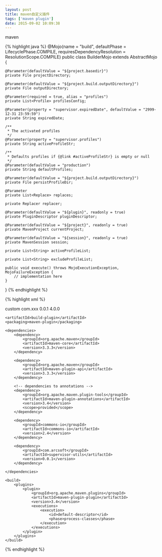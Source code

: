 ```yaml
---
layout: post
title: maven自定义插件
tags: ['maven plugin']
date: 2015-09-02 10:09:38
---
```


maven

{% highlight java %}
@Mojo(name = "build", defaultPhase = LifecyclePhase.COMPILE, requiresDependencyResolution = ResolutionScope.COMPILE)
public class BuilderMojo extends AbstractMojo {

    @Parameter(defaultValue = "${project.basedir}")
    private File projectDirectory;

    @Parameter(defaultValue = "${project.build.outputDirectory}")
    private File outputDirectory;

    @Parameter(required = true, alias = "profiles")
    private List<Profile> profilesConfig;

    @Parameter(property = "supervisor.expiredDate", defaultValue = "2999-12-31 23:59:59")
    private String expiredDate;

    /**
     * The activated profiles
     */
    @Parameter(property = "supervisor.profiles")
    private String activeProfileStr;

    /**
     * Defaults profiles if {@link #activeProfileStr} is empty or null
     */
    @Parameter(defaultValue = "production")
    private String defaultProfiles;

    @Parameter(defaultValue = "${project.build.outputDirectory}")
    private File persistProfileDir;

    @Parameter
    private List<Replace> replaces;

    private Replacer replacer;

    @Parameter(defaultValue = "${plugin}", readonly = true)
    private PluginDescriptor pluginDescriptor;

    @Parameter(defaultValue = "${project}", readonly = true)
    private MavenProject currentProject;

    @Parameter(defaultValue = "${session}", readonly = true)
    private MavenSession session;

    private List<String> activeProfileList;

    private List<String> excludeProfileList;

    public void execute() throws MojoExecutionException, MojoFailureException {
		// implementation here
    }
}
{% endhighlight %}

{% highlight xml %}

<?xml version="1.0" encoding="UTF-8"?>
<project xmlns="http://maven.apache.org/POM/4.0.0"
         xmlns:xsi="http://www.w3.org/2001/XMLSchema-instance"
         xsi:schemaLocation="http://maven.apache.org/POM/4.0.0 http://maven.apache.org/xsd/maven-4.0.0.xsd">
    <parent>
        <artifactId>custom</artifactId>
        <groupId>com.xxx</groupId>
        <version>0.0.1</version>
    </parent>
    <modelVersion>4.0.0</modelVersion>

    <artifactId>build-plugin</artifactId>
    <packaging>maven-plugin</packaging>

    <dependencies>
        <dependency>
            <groupId>org.apache.maven</groupId>
            <artifactId>maven-core</artifactId>
            <version>3.3.3</version>
        </dependency>

        <dependency>
            <groupId>org.apache.maven</groupId>
            <artifactId>maven-plugin-api</artifactId>
            <version>3.3.3</version>
        </dependency>

        <!-- dependencies to annotations -->
        <dependency>
            <groupId>org.apache.maven.plugin-tools</groupId>
            <artifactId>maven-plugin-annotations</artifactId>
            <version>3.4</version>
            <scope>provided</scope>
        </dependency>

        <dependency>
            <groupId>commons-io</groupId>
            <artifactId>commons-io</artifactId>
            <version>2.4</version>
        </dependency>

        <dependency>
            <groupId>com.arcsoft</groupId>
            <artifactId>supervisor-utils</artifactId>
            <version>0.0.1</version>
        </dependency>

    </dependencies>

    <build>
        <plugins>
            <plugin>
                <groupId>org.apache.maven.plugins</groupId>
                <artifactId>maven-plugin-plugin</artifactId>
                <version>3.4</version>
                <executions>
                    <execution>
                        <id>default-descriptor</id>
                        <phase>process-classes</phase>
                    </execution>
                </executions>
            </plugin>
        </plugins>
    </build>
</project>

{% endhighlight %}